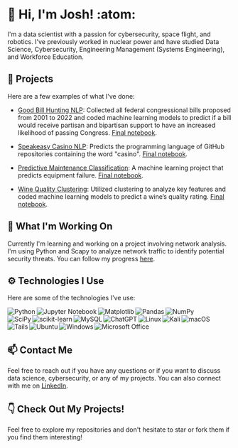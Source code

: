 # :wave: Hi, I'm Josh! :atom:

I'm a data scientist with a passion for cybersecurity, space flight, and robotics. I've previously worked in nuclear power and have studied Data Science, Cybersecurity, Engineering Management (Systems Engineering), and Workforce Education.

## :open_file_folder: Projects

Here are a few examples of what I've done:

- [Good Bill Hunting NLP](https://github.com/good-bill-hunting/political_parser): Collected all federal congressional bills proposed from 2001 to 2022 and coded machine learning models to predict if a bill would receive partisan and bipartisan support to have an increased likelihood of passing Congress. [Final notebook](https://github.com/good-bill-hunting/political_parser/blob/main/final_notebook.ipynb).

- [Speakeasy Casino NLP](https://github.com/JoshuaHolt-Tech/ace-archives): Predicts the programming language of GitHub repositories containing the word "casino". [Final notebook](https://github.com/JoshuaHolt-Tech/ace-archives/blob/main/final_product.ipynb).

- [Predictive Maintenance Classification](https://github.com/JoshuaHolt-Tech/proactive-maintence-project): A machine learning project that predicts equipment failure. [Final notebook](https://github.com/JoshuaHolt-Tech/proactive-maintence-project/blob/main/final_pred_maint.ipynb).

- [Wine Quality Clustering](https://github.com/pour-choices/wine_clustering_project): Utilized clustering to analyze key features and coded machine learning models to predict a wine’s quality rating. [Final notebook](https://github.com/pour-choices/wine_clustering_project/blob/main/blind_tastings.ipynb).

## :telescope: What I'm Working On

Currently I'm learning and working on a project involving network analysis. I'm using Python and Scapy to analyze network traffic to identify potential security threats. You can follow my progress [here](https://github.com/JoshuaHolt-Tech/network_traffic_analysis).

## :gear: Technologies I Use

Here are some of the technologies I've use:

<img align="left" alt="Python" src="https://img.shields.io/badge/python-3670A0?style=for-the-badge&logo=python&logoColor=ffdd54" />&nbsp;
<img align="left" alt="Jupyter Notebook" src="https://img.shields.io/badge/jupyter-%23FA0F00.svg?style=for-the-badge&logo=jupyter&logoColor=white" />&nbsp;
<img align="left" alt="Matplotlib" src="https://img.shields.io/badge/Matplotlib-%23ffffff.svg?style=for-the-badge&logo=Matplotlib&logoColor=black" />&nbsp;
<img align="left" alt="Pandas" src="https://img.shields.io/badge/pandas-%23150458.svg?style=for-the-badge&logo=pandas&logoColor=white" />&nbsp;
<img align="left" alt="NumPy" src="https://img.shields.io/badge/numpy-%23013243.svg?style=for-the-badge&logo=numpy&logoColor=white" />&nbsp;
<img align="left" alt="SciPy" src="https://img.shields.io/badge/SciPy-%230C55A5.svg?style=for-the-badge&logo=scipy&logoColor=%white" />&nbsp;
<img align="left" alt="scikit-learn" src="https://img.shields.io/badge/scikit--learn-%23F7931E.svg?style=for-the-badge&logo=scikit-learn&logoColor=white" />&nbsp;
<img align="left" alt="MySQL" src="https://img.shields.io/badge/mysql-%2300f.svg?style=for-the-badge&logo=mysql&logoColor=white" />&nbsp;
<img align="left" alt="ChatGPT" src="https://img.shields.io/badge/chatGPT-74aa9c?style=for-the-badge&logo=openai&logoColor=white" />&nbsp;
<img align="left" alt="Linux" src="https://img.shields.io/badge/Linux-FCC624?style=for-the-badge&logo=linux&logoColor=black" />&nbsp;
<img align="left" alt="Kali" src="https://img.shields.io/badge/Kali-268BEE?style=for-the-badge&logo=kalilinux&logoColor=white" />&nbsp;
<img align="left" alt="macOS" src="https://img.shields.io/badge/mac%20os-000000?style=for-the-badge&logo=macos&logoColor=F0F0F0" />&nbsp;
<img align="left" alt="Tails" src="https://img.shields.io/badge/Tails%20-56347C?&style=for-the-badge&logo=tails&logoColor=white" />&nbsp;
<img align="left" alt="Ubuntu" src="https://img.shields.io/badge/Ubuntu-E95420?style=for-the-badge&logo=ubuntu&logoColor=white" />&nbsp;
<img align="left" alt="Windows" src="https://img.shields.io/badge/Windows-0078D6?style=for-the-badge&logo=windows&logoColor=white" />&nbsp;
<img align="left" alt="Microsoft Office" src="https://img.shields.io/badge/Microsoft_Office-D83B01?style=for-the-badge&logo=microsoft-office&logoColor=white" />&nbsp;
<br/>
<br/>

## :mailbox: Contact Me

Feel free to reach out if you have any questions or if you want to discuss data science, cybersecurity, or any of my projects. You can also connect with me on [LinkedIn](https://www.linkedin.com/in/joshuapholt/).

## :point_down: Check Out My Projects!

Feel free to explore my repositories and don't hesitate to star or fork them if you find them interesting!

<!---
JoshuaHolt-Tech/JoshuaHolt-Tech is a ✨ special ✨ repository because its `README.md` (this file) appears on your GitHub profile.
You can click the Preview link to take a look at your changes.
--->
